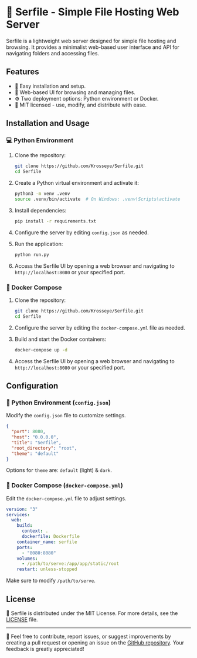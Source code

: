 # :ocean: Serfile - Simple File Hosting Web Server

Serfile is a lightweight web server designed for simple file hosting and browsing. It provides a minimalist web-based user interface and API for navigating folders and accessing files.

## Features

- :rocket: Easy installation and setup.
- :file_folder: Web-based UI for browsing and managing files.
- :gear: Two deployment options: Python environment or Docker.
- :scroll: MIT licensed - use, modify, and distribute with ease.

## Installation and Usage

### :computer: Python Environment

1. Clone the repository:

   ```bash
   git clone https://github.com/Krosseye/Serfile.git
   cd Serfile
   ```

2. Create a Python virtual environment and activate it:

   ```bash
   python3 -m venv .venv
   source .venv/bin/activate  # On Windows: .venv\Scripts\activate
   ```

3. Install dependencies:

   ```bash
   pip install -r requirements.txt
   ```

4. Configure the server by editing `config.json` as needed.
5. Run the application:

   ```bash
   python run.py
   ```

6. Access the Serfile UI by opening a web browser and navigating to `http://localhost:8080` or your specified port.

### :whale: Docker Compose

1. Clone the repository:

   ```bash
   git clone https://github.com/Krosseye/Serfile.git
   cd Serfile
   ```

2. Configure the server by editing the `docker-compose.yml` file as needed.
3. Build and start the Docker containers:

   ```bash
   docker-compose up -d
   ```

4. Access the Serfile UI by opening a web browser and navigating to `http://localhost:8080` or your specified port.

## Configuration

### :wrench: Python Environment (`config.json`)

Modify the `config.json` file to customize settings.

```json
{
  "port": 8080,
  "host": "0.0.0.0",
  "title": "Serfile",
  "root_directory": "root",
  "theme": "default"
}
```

Options for `theme` are: `default` (light) & `dark`.

### :whale2: Docker Compose (`docker-compose.yml`)

Edit the `docker-compose.yml` file to adjust settings.

```yaml
version: "3"
services:
  web:
    build:
      context: .
      dockerfile: Dockerfile
    container_name: serfile
    ports:
      - "8080:8080"
    volumes:
      - /path/to/serve:/app/app/static/root
    restart: unless-stopped
```

Make sure to modify `/path/to/serve`.

## License

:page_with_curl: Serfile is distributed under the MIT License. For more details, see the [LICENSE](LICENSE) file.

---

:speech_balloon: Feel free to contribute, report issues, or suggest improvements by creating a pull request or opening an issue on the [GitHub repository](https://github.com/Krosseye/Serfile). Your feedback is greatly appreciated!
